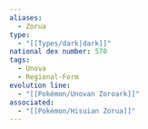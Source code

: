 ```yaml
---
aliases:
  - Zorua
type:
  - "[[Types/dark|dark]]"
national dex number: 570
tags:
  - Unova
  - Regional-Form
evolution line:
  - "[[Pokémon/Unovan Zoroark]]"
associated:
  - "[[Pokémon/Hisuian Zorua]]"
---
```

